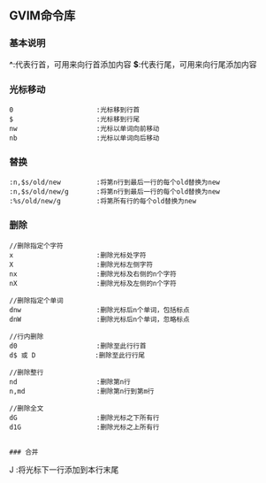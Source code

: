 ## GVIM命令库

### 基本说明
**^**:代表行首，可用来向行首添加内容
**$**:代表行尾，可用来向行尾添加内容

### 光标移动
```
0                     :光标移到行首
$                     :光标移到行尾
nw                    :光标以单词向前移动
nb                    :光标以单词向后移动
```

### 替换
```
:n,$s/old/new         :将第n行到最后一行的每个old替换为new
:n,$s/old/new/g       :将第n行到最后一行的每个old替换为new
:%s/old/new/g         :将第所有行的每个old替换为new
```


### 删除  
```
//删除指定个字符
x                     :删除光标处字符
X                     :删除光标左侧字符
nx                    :删除光标及右侧的n个字符
nX                    :删除光标及左侧的n个字符

//删除指定个单词
dnw                   :删除光标后n个单词，包括标点
dnW                   :删除光标后n个单词，忽略标点

//行内删除
d0                    :删除至此行行首
d$ 或 D               :删除至此行行尾

//删除整行
nd                    :删除第n行 
n,md                  :删除第n行到第m行

//删除全文
dG                    :删除光标之下所有行
d1G                   :删除光标之上所有行


### 合并   
```
J                     :将光标下一行添加到本行末尾
```